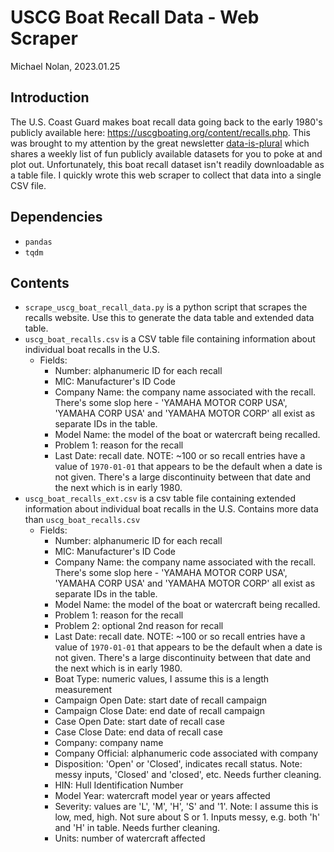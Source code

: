 # USCG Boat Recall Data - Web Scraper
Michael Nolan, 2023.01.25

## Introduction
The U.S. Coast Guard makes boat recall data going back to the early 1980's publicly available here: https://uscgboating.org/content/recalls.php.
This was brought to my attention by the great newsletter [data-is-plural](https://www.data-is-plural.com/) which shares a weekly list of fun publicly available datasets for you to poke at and plot out.
Unfortunately, this boat recall dataset isn't readily downloadable as a table file. I quickly wrote this web scraper to collect that data into a single CSV file.

## Dependencies
- `pandas`
- `tqdm`

## Contents
- `scrape_uscg_boat_recall_data.py` is a python script that scrapes the recalls website. Use this to generate the data table and extended data table.
- `uscg_boat_recalls.csv` is a CSV table file containing information about individual boat recalls in the U.S.
    - Fields:
        - Number: alphanumeric ID for each recall
        - MIC: Manufacturer's ID Code
        - Company Name: the company name associated with the recall. There's some slop here - 'YAMAHA MOTOR CORP USA', 'YAMAHA CORP USA' and 'YAMAHA MOTOR CORP' all exist as separate IDs in the table.
        - Model Name: the model of the boat or watercraft being recalled.
        - Problem 1: reason for the recall
        - Last Date: recall date. NOTE: ~100 or so recall entries have a value of `1970-01-01` that appears to be the default when a date is not given. There's a large discontinuity between that date and the next which is in early 1980.
- `uscg_boat_recalls_ext.csv` is a csv table file containing extended information about individual boat recalls in the U.S. Contains more data than `uscg_boat_recalls.csv`
    - Fields:
        - Number: alphanumeric ID for each recall
        - MIC: Manufacturer's ID Code
        - Company Name: the company name associated with the recall. There's some slop here - 'YAMAHA MOTOR CORP USA', 'YAMAHA CORP USA' and 'YAMAHA MOTOR CORP' all exist as separate IDs in the table.
        - Model Name: the model of the boat or watercraft being recalled.
        - Problem 1: reason for the recall
        - Problem 2: optional 2nd reason for recall
        - Last Date: recall date. NOTE: ~100 or so recall entries have a value of `1970-01-01` that appears to be the default when a date is not given. There's a large discontinuity between that date and the next which is in early 1980.
        - Boat Type: numeric values, I assume this is a length measurement
        - Campaign Open Date: start date of recall campaign
        - Campaign Close Date: end date of recall campaign
        - Case Open Date: start date of recall case
        - Case Close Date: end data of recall case
        - Company: company name
        - Company Official: alphanumeric code associated with company
        - Disposition: 'Open' or 'Closed', indicates recall status. Note: messy inputs, 'Closed' and 'closed', etc. Needs further cleaning.
        - HIN: Hull Identification Number
        - Model Year: watercraft model year or years affected
        - Severity: values are 'L', 'M', 'H', 'S' and '1'. Note: I assume this is low, med, high. Not sure about S or 1. Inputs messy, e.g. both 'h' and 'H' in table. Needs further cleaning.
        - Units: number of watercraft affected